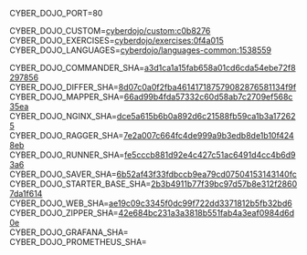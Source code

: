 
CYBER_DOJO_PORT=80<br/>

CYBER_DOJO_CUSTOM=[cyberdojo/custom:c0b8276](https://github.com/cyber-dojo/custom/commit/c0b8276dfa25feff62bdcc5c30b1000b7291ce25)<br/>
CYBER_DOJO_EXERCISES=[cyberdojo/exercises:0f4a015](https://github.com/cyber-dojo/exercises/commit/0f4a0157898207d8e31ad872ec2adabf31381590)<br/>
CYBER_DOJO_LANGUAGES=[cyberdojo/languages-common:1538559](https://github.com/cyber-dojo/languages/commit/1538559a6f06af674980c4d8d7fe2468dc65668d)<br/>

CYBER_DOJO_COMMANDER_SHA=[a3d1ca1a15fab658a01cd6cda54ebe72f8297856](https://github.com/cyber-dojo/commander/commit/a3d1ca1a15fab658a01cd6cda54ebe72f8297856)<br/>
CYBER_DOJO_DIFFER_SHA=[8d07c0a0f2fba461417187579082876581134f9f](https://github.com/cyber-dojo/differ/commit/8d07c0a0f2fba461417187579082876581134f9f)<br/>
CYBER_DOJO_MAPPER_SHA=[66ad99b4fda57332c60d58ab7c2709ef568c35ea](https://github.com/cyber-dojo/mapper/commit/66ad99b4fda57332c60d58ab7c2709ef568c35ea)<br/>
CYBER_DOJO_NGINX_SHA=[dce5a615b6b0a892d6c21588fb59ca1b3a172625](https://github.com/cyber-dojo/nginx/commit/dce5a615b6b0a892d6c21588fb59ca1b3a172625)<br/>
CYBER_DOJO_RAGGER_SHA=[7e2a007c664fc4de999a9b3edb8de1b10f4248eb](https://github.com/cyber-dojo/ragger/commit/7e2a007c664fc4de999a9b3edb8de1b10f4248eb)<br/>
CYBER_DOJO_RUNNER_SHA=[fe5cccb881d92e4c427c51ac6491d4cc4b6d93a6](https://github.com/cyber-dojo/runner/commit/fe5cccb881d92e4c427c51ac6491d4cc4b6d93a6)<br/>
CYBER_DOJO_SAVER_SHA=[6b52af43f33fdbccb9ea79cd07504153143140fc](https://github.com/cyber-dojo/saver/commit/6b52af43f33fdbccb9ea79cd07504153143140fc)<br/>
CYBER_DOJO_STARTER_BASE_SHA=[2b3b4911b77f39bc97d57b8e312f28607da1f614](https://github.com/cyber-dojo/starter-base/commit/2b3b4911b77f39bc97d57b8e312f28607da1f614)<br/>
CYBER_DOJO_WEB_SHA=[ae19c09c3345f0dc99f722dd3371812b5fb32bd6](https://github.com/cyber-dojo/web/commit/ae19c09c3345f0dc99f722dd3371812b5fb32bd6)<br/>
CYBER_DOJO_ZIPPER_SHA=[42e684bc231a3a3818b551fab4a3eaf0984d6d0e](https://github.com/cyber-dojo/zipper/commit/42e684bc231a3a3818b551fab4a3eaf0984d6d0e)<br/>
CYBER_DOJO_GRAFANA_SHA=[](https://github.com/cyber-dojo/grafana/commit/)<br/>
CYBER_DOJO_PROMETHEUS_SHA=[](https://github.com/cyber-dojo/prometheus/commit/)<br/>
